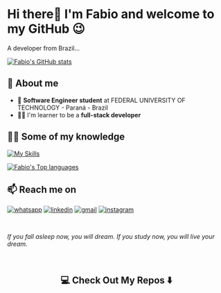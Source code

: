 
# Hi there👋 I'm Fabio and welcome to my GitHub 😉
A developer from Brazil...

[![Fabio's GitHub stats](https://github-readme-stats.vercel.app/api?username=devfabiomats&show_icons=true&theme=dracula&hide_rank=true)](#)

## 🚀 About me
- 🏫 **Software Engineer student** at FEDERAL UNIVERSITY OF TECHNOLOGY - Paraná - Brazil
- ✍🏼 I'm learner to be a **full-stack developer** 

## 👨‍💻 Some of my knowledge
[![My Skills](https://skillicons.dev/icons?i=html,css,js,ts,nodejs,java,python,c,cpp,mysql,md,git,github,vscode)](#)

[![Fabio's Top languages](https://github-readme-mwendwa.vercel.app/api/top-langs/?username=devfabiomats&layout=compact&count_private=true&theme=dracula&title_color=00b3ff)](#)



## 📫 Reach me on
[![whatsapp](https://img.shields.io/badge/whatsapp-25D366?style=for-the-badge&logo=whatsapp&logoColor=white)](https://wa.me/5514998727652) 
[![linkedin](https://img.shields.io/badge/linkedin-0A66C2?style=for-the-badge&logo=linkedin&logoColor=white)](https://www.linkedin.com/in/fabioeizomatsumoto/) 
[![gmail](https://img.shields.io/badge/Gmail-D14836?style=for-the-badge&logo=gmail&logoColor=white)](https://mail.google.com/mail/u/0/?tab=rm&ogbl#inbox) 
[![instagram](https://img.shields.io/badge/Instagram-E4405F?style=for-the-badge&logo=instagram&logoColor=white)](https://instagram.com/fabao.mats) 

<br/>

_If you fall asleep now, you will dream. If you study now, you will live your dream._

<br/>

<h2  align="center">💻 Check Out My Repos ⬇️ </h2>
